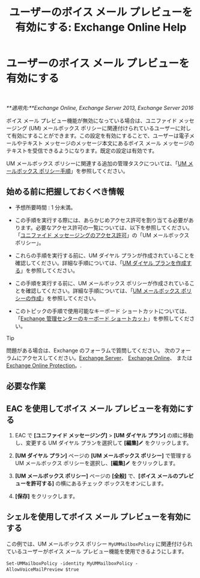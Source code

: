 ﻿---
title: 'ユーザーのボイス メール プレビューを有効にする: Exchange Online Help'
TOCTitle: ユーザーのボイス メール プレビューを有効にする
ms:assetid: 206a5d2b-27c9-4e9b-a29a-6ddffaa07109
ms:mtpsurl: https://technet.microsoft.com/ja-jp/library/JJ673514(v=EXCHG.150)
ms:contentKeyID: 51407510
ms.date: 05/22/2018
mtps_version: v=EXCHG.150
ms.translationtype: HT
---

# ユーザーのボイス メール プレビューを有効にする

 

_**適用先:**Exchange Online, Exchange Server 2013, Exchange Server 2016_

ボイス メール プレビュー機能が無効になっている場合は、ユニファイド メッセージング (UM) メールボックス ポリシーに関連付けられているユーザーに対して有効にすることができます。この設定を有効にすることで、ユーザーは電子メールやテキスト メッセージのメッセージ本文にあるボイス メール メッセージのテキストを受信できるようになります。既定の設定は有効です。

UM メールボックス ポリシーに関連する追加の管理タスクについては、「[UM メールボックス ポリシー手順](um-mailbox-policy-procedures-exchange-2013-help.md)」を参照してください。

## 始める前に把握しておくべき情報

  - 予想所要時間 : 1 分未満。

  - この手順を実行する際には、あらかじめアクセス許可を割り当てる必要があります。必要なアクセス許可の一覧については、以下を参照してください。「[ユニファイド メッセージングのアクセス許可](unified-messaging-permissions-exchange-2013-help.md)」の「UM メールボックス ポリシー」。

  - これらの手順を実行する前に、UM ダイヤル プランが作成されていることを確認してください。詳細な手順については、「[UM ダイヤル プランを作成する](create-a-um-dial-plan-exchange-2013-help.md)」を参照してください。

  - この手順を実行する前に、UM メールボックス ポリシーが作成されていることを確認してください。詳細な手順については、「[UM メールボックス ポリシーの作成](create-a-um-mailbox-policy-exchange-2013-help.md)」を参照してください。

  - このトピックの手順で使用可能なキーボード ショートカットについては、「[Exchange 管理センターのキーボード ショートカット](keyboard-shortcuts-in-the-exchange-admin-center-exchange-online-protection-help.md)」を参照してください。


> [!TIP]
> 問題がある場合は、Exchange のフォーラムで質問してください。 次のフォーラムにアクセスしてください。<A href="https://go.microsoft.com/fwlink/p/?linkid=60612">Exchange Server</A>、 <A href="https://go.microsoft.com/fwlink/p/?linkid=267542">Exchange Online</A>、 または <A href="https://go.microsoft.com/fwlink/p/?linkid=285351">Exchange Online Protection</A>。.



## 必要な作業

## EAC を使用してボイス メール プレビューを有効にする

1.  EAC で **\[ユニファイド メッセージング\]** \> **\[UM ダイヤル プラン\]** の順に移動し、変更する UM ダイヤル プランを選択して **\[編集\]**![編集アイコン](images/Bb124582.6f53ccb2-1f13-4c02-bea0-30690e6ea71d(EXCHG.150).gif "編集アイコン") をクリックします。

2.  **\[UM ダイヤル プラン\]** ページの **\[UM メールボックス ポリシー\]** で管理する UM メールボックス ポリシーを選択し、**\[編集\]**![編集アイコン](images/Bb124582.6f53ccb2-1f13-4c02-bea0-30690e6ea71d(EXCHG.150).gif "編集アイコン") をクリックします。

3.  **\[UM メールボックス ポリシー\]** ページの **\[全般\]** で、**\[ボイス メールのプレビューを許可する\]** の横にあるチェック ボックスをオンにします。

4.  **\[保存\]** をクリックします。

## シェルを使用してボイス メール プレビューを有効にする

この例では、UM メールボックス ポリシー `MyUMMailboxPolicy` に関連付けられているユーザーがボイス メール プレビュー機能を使用できるようにします。

    Set-UMMailboxPolicy -identity MyUMMailboxPolicy - AllowVoiceMailPreview $true


